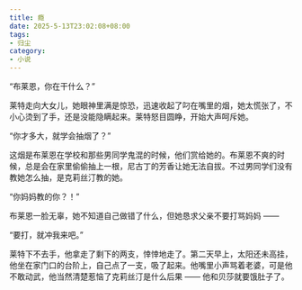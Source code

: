 ```yaml
---
title: 瘾
date: 2025-5-13T23:02:08+08:00
tags:
- 归尘
category:
- 小说
---
```

“布莱恩，你在干什么？”

莱特走向大女儿，她眼神里满是惊恐，迅速收起了叼在嘴里的烟，她太慌张了，不小心烫到了手，还是没能隐瞒起来。莱特怒目圆睁，开始大声呵斥她。

“你才多大，就学会抽烟了？”

这烟是布莱恩在学校和那些男同学鬼混的时候，他们赏给她的。布莱恩不爽的时候，总是会在家里偷偷抽上一根，尼古丁的芳香让她无法自拔。不过男同学们没有教她怎么抽，是克莉丝汀教的她。

“你妈妈教的你？！”

布莱恩一脸无辜，她不知道自己做错了什么，但她恳求父亲不要打骂妈妈 ——

“要打，就冲我来吧。”

莱特下不去手，他拿走了剩下的两支，悻悻地走了。第二天早上，太阳还未高挂，他坐在家门口的台阶上，自己点了一支，吸了起来。他嘴里小声骂着老婆，可是他不敢动武，他当然清楚惹恼了克莉丝汀是什么后果 —— 他和贝莎就要饿肚子了。